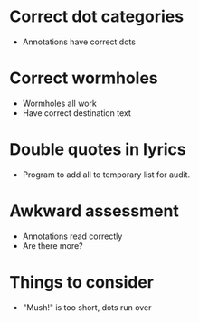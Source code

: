 # Correct dot categories
* Annotations have correct dots

# Correct wormholes
* Wormholes all work
* Have correct destination text

# Double quotes in lyrics
* Program to add all to temporary list for audit.

# Awkward assessment
* Annotations read correctly
* Are there more?

# Things to consider
* "Mush!" is too short, dots run over